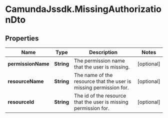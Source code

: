 # CamundaJssdk.MissingAuthorizationDto

## Properties

Name | Type | Description | Notes
------------ | ------------- | ------------- | -------------
**permissionName** | **String** | The permission name that the user is missing. | [optional] 
**resourceName** | **String** | The name of the resource that the user is missing permission for. | [optional] 
**resourceId** | **String** | The id of the resource that the user is missing permission for. | [optional] 



